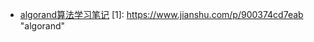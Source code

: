 - [algorand算法学习笔记](1)
[1]: https://www.jianshu.com/p/900374cd7eab "algorand"
<!--stackedit_data:
eyJoaXN0b3J5IjpbLTE1MTA3NjQ3MDhdfQ==
-->